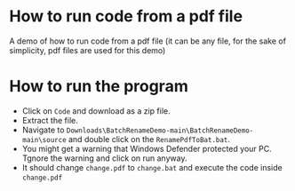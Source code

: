# How to run code from a pdf file
A demo of how to run code from a pdf file (it can be any file, for the sake of simplicity, pdf files are used for this demo)
# How to run the program
* Click on ``` Code ``` and download as a zip file.
* Extract the file.
* Navigate to ``` Downloads\BatchRenameDemo-main\BatchRenameDemo-main\source ``` and double click on the ``` RenamePdfToBat.bat ```.
* You might get a warning that Windows Defender protected your PC. Tgnore the warning and click on run anyway.
* It should change ``` change.pdf ``` to ``` change.bat ``` and execute the code inside ``` change.pdf ```

